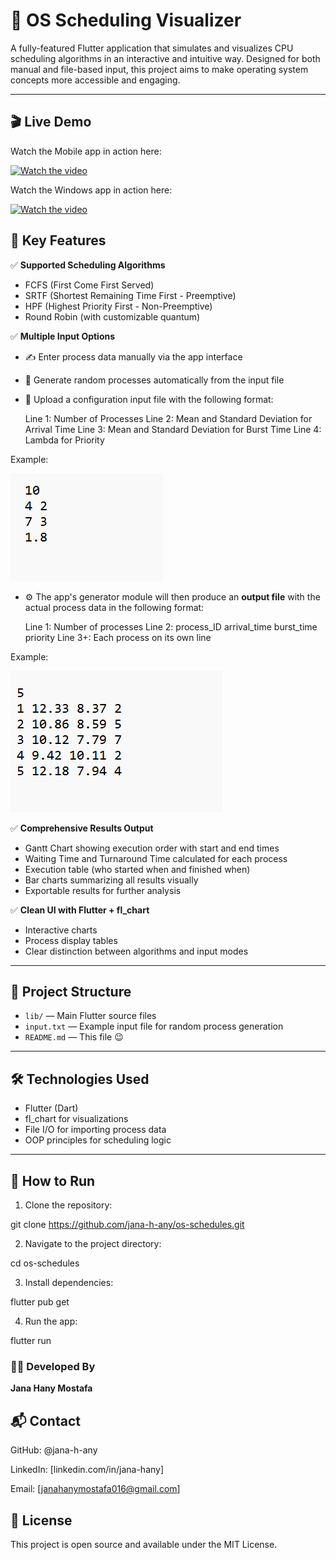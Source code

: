 # 🧠 OS Scheduling Visualizer

A fully-featured Flutter application that simulates and visualizes CPU scheduling algorithms in an interactive and intuitive way.
Designed for both manual and file-based input, this project aims to make operating system concepts more accessible and engaging.

---
## 🎬 Live Demo

Watch the Mobile app in action here:

[![Watch the video](https://img.youtube.com/vi/PTjxTAkZYF4/0.jpg)](https://youtube.com/shorts/PTjxTAkZYF4?si=4deiob9624z8XuI8)

Watch the Windows app in action here:

[![Watch the video](https://img.youtube.com/vi/FCucXDteDDc/0.jpg)](https://youtu.be/FCucXDteDDc?si=6mnBblZTAm7JxzmQ)



## 🚀 Key Features

✅ **Supported Scheduling Algorithms**
- FCFS (First Come First Served)
- SRTF (Shortest Remaining Time First - Preemptive)
- HPF (Highest Priority First - Non-Preemptive)
- Round Robin (with customizable quantum)

✅ **Multiple Input Options**

- ✍️ Enter process data manually via the app interface

- 🔁 Generate random processes automatically from the input file

- 📂 Upload a configuration input file with the following format:

  Line 1: Number of Processes
  Line 2: Mean and Standard Deviation for Arrival Time
  Line 3: Mean and Standard Deviation for Burst Time
  Line 4: Lambda for Priority

Example:

![Input File](ss/input_file.png)

- ⚙️ The app's generator module will then produce an **output file** with the actual process data in the following format:

  Line 1: Number of processes
  Line 2: process_ID arrival_time burst_time priority
  Line 3+: Each process on its own line

Example:

![output File](ss/output_file.png)



✅ **Comprehensive Results Output**
- Gantt Chart showing execution order with start and end times
- Waiting Time and Turnaround Time calculated for each process
- Execution table (who started when and finished when)
- Bar charts summarizing all results visually
- Exportable results for further analysis

✅ **Clean UI with Flutter + fl_chart**
- Interactive charts
- Process display tables
- Clear distinction between algorithms and input modes

---


## 📂 Project Structure

- `lib/` — Main Flutter source files
- `input.txt` — Example input file for random process generation
- `README.md` — This file 😉

---

## 🛠 Technologies Used

- Flutter (Dart)
- fl_chart for visualizations
- File I/O for importing process data
- OOP principles for scheduling logic

---

## 🧪 How to Run

1. Clone the repository:

git clone https://github.com/jana-h-any/os-schedules.git

2. Navigate to the project directory:

cd os-schedules

3. Install dependencies:

flutter pub get

4. Run the app:

flutter run




### 👩‍💻 Developed By

**Jana Hany Mostafa**




## 📬 Contact


GitHub: @jana-h-any

LinkedIn: [linkedin.com/in/jana-hany]

Email: [janahanymostafa016@gmail.com]


## 📝 License

This project is open source and available under the MIT License.
